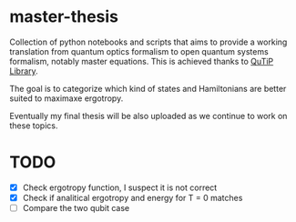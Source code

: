 # master-thesis

Collection of python notebooks and scripts that aims to provide a working translation from quantum optics formalism to open quantum systems formalism, notably master equations. This is achieved thanks to [QuTiP Library](https://github.com/qutip/qutip).

The goal is to categorize which kind of states and Hamiltonians are better suited to maximaxe ergotropy. 

Eventually my final thesis will be also uploaded as we continue to work on these topics.

# TODO
- [x] Check ergotropy function, I suspect it is not correct
- [x] Check if analitical ergotropy and energy for T = 0 matches
- [ ] Compare the two qubit case
